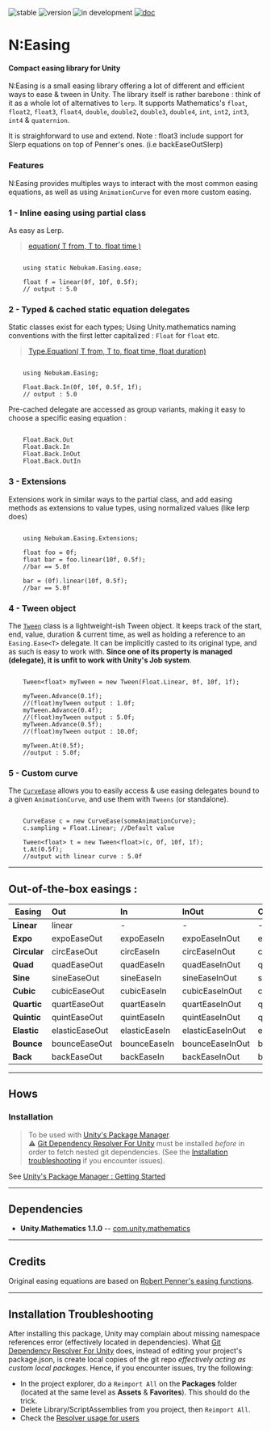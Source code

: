 ![stable](https://img.shields.io/badge/-stable-darkgreen.svg)
![version](https://img.shields.io/badge/dynamic/json?color=blue&label=version&query=version&url=https%3A%2F%2Fraw.githubusercontent.com%2FNebukam%2Fcom.nebukam.easing%2Fmaster%2Fpackage.json)
![in development](https://img.shields.io/badge/license-MIT-black.svg)
[![doc](https://img.shields.io/badge/documentation-darkgreen.svg)](https://nebukam.github.io/docs/unity/com.nebukam.easing/)

# N:Easing
#### Compact easing library for Unity

N:Easing is a small easing library offering a lot of different and efficient ways to ease & tween in Unity.
The library itself is rather barebone : think of it as a whole lot of alternatives to ```lerp```.
It supports Mathematics's ```float```, ```float2```, ```float3```, ```float4```, ```double```, ```double2```, ```double3```, ```double4```, ```int```, ```int2```, ```int3```, ```int4``` & ```quaternion```. 

It is straighforward to use and extend.
Note : float3 include support for Slerp equations on top of Penner's ones. (i.e backEaseOutSlerp)

### Features
N:Easing provides multiples ways to interact with the most common easing equations, as well as using ```AnimationCurve``` for even more custom easing.

### 1 - **Inline easing using partial class**
As easy as Lerp.

> [equation( T from, T to, float time )](https://github.com/Nebukam/com.nebukam.easing/blob/master/Runtime/ease.cs)
```CSharp

    using static Nebukam.Easing.ease;

    float f = linear(0f, 10f, 0.5f);
    // output : 5.0

```

### 2 - **Typed & cached static equation delegates**
Static classes exist for each types; Using Unity.mathematics naming conventions with the first letter capitalized : ```Float``` for ```float``` etc.

>[Type.Equation( T from, T to, float time, float duration)](https://github.com/Nebukam/com.nebukam.easing/blob/master/Runtime/Easing.cs)

```CSharp

    using Nebukam.Easing;

    Float.Back.In(0f, 10f, 0.5f, 1f);
    // output : 5.0

```

Pre-cached delegate are accessed as group variants, making it easy to choose a specific easing equation :
```CSharp

    Float.Back.Out
    Float.Back.In
    Float.Back.InOut
    Float.Back.OutIn

```

### 3 - **Extensions**

Extensions work in similar ways to the partial class, and add easing methods as extensions to value types, using normalized values (like lerp does)

```CSharp

    using Nebukam.Easing.Extensions;

    float foo = 0f;
    float bar = foo.linear(10f, 0.5f);
    //bar == 5.0f

    bar = (0f).linear(10f, 0.5f);
    //bar == 5.0f

```

### 4 - **Tween object**

The [```Tween```](https://github.com/Nebukam/com.nebukam.easing/blob/master/Runtime/Tweens/Tween.cs) class is a lightweight-ish Tween object. It keeps track of the start, end, value, duration & current time, as well as holding a reference to an ```Easing.Ease<T>``` delegate. It can be implicitly casted to its original type, and as such is easy to work with. **Since one of its property is managed (delegate), it is unfit to work with Unity's Job system**.

```CSharp

    Tween<float> myTween = new Tween(Float.Linear, 0f, 10f, 1f);

    myTween.Advance(0.1f);
    //(float)myTween output : 1.0f;
    myTween.Advance(0.4f);
    //(float)myTween output : 5.0f;
    myTween.Advance(0.5f);
    //(float)myTween output : 10.0f;

    myTween.At(0.5f);
    //output : 5.0f;

```

### 5 - **Custom curve**

The [```CurveEase```](https://github.com/Nebukam/com.nebukam.easing/blob/master/Runtime/CurveEase.cs) allows you to easily access & use easing delegates bound to a given ```AnimationCurve```, and use them with ```Tweens``` (or standalone).

```CSharp

    CurveEase c = new CurveEase(someAnimationCurve);
    c.sampling = Float.Linear; //Default value

    Tween<float> t = new Tween<float>(c, 0f, 10f, 1f);
    t.At(0.5f);
    //output with linear curve : 5.0f

```
---
## Out-of-the-box easings :

| Easing        |  Out           | In  | InOut | OutIn |
| ------------- |:---| :---|:---|:---|
| **Linear**      | linear | - | - | - |
| **Expo**      | expoEaseOut | expoEaseIn | expoEaseInOut | expoEaseOutIn |
| **Circular**      | circEaseOut | circEaseIn | circEaseInOut | circEaseOutIn |
| **Quad**      | quadEaseOut | quadEaseIn | quadEaseInOut | quadEaseOutIn |
| **Sine**      | sineEaseOut | sineEaseIn | sineEaseInOut | sineEaseOutIn |
| **Cubic**      | cubicEaseOut | cubicEaseIn | cubicEaseInOut | cubicEaseOutIn |
| **Quartic**      | quartEaseOut | quartEaseIn | quartEaseInOut | quartEaseOutIn |
| **Quintic**      | quintEaseOut | quintEaseIn | quintEaseInOut | quintEaseOutIn |
| **Elastic**      | elasticEaseOut | elasticEaseIn | elasticEaseInOut | elasticEaseOutIn |
| **Bounce**      | bounceEaseOut | bounceEaseIn | bounceEaseInOut | bounceEaseOutIn |
| **Back**      | backEaseOut | backEaseIn | backEaseInOut | backEaseOutIn |

---
## Hows

### Installation
> To be used with [Unity's Package Manager](https://docs.unity3d.com/Manual/upm-ui-giturl.html).  
> ⚠ [Git Dependency Resolver For Unity](https://github.com/mob-sakai/GitDependencyResolverForUnity) must be installed *before* in order to fetch nested git dependencies. (See the [Installation troubleshooting](#installation-troubleshooting) if you encounter issues).  

See [Unity's Package Manager : Getting Started](https://docs.unity3d.com/Manual/upm-parts.html)

---
## Dependencies
- **Unity.Mathematics 1.1.0** -- [com.unity.mathematics](https://github.com/Unity-Technologies/Unity.Mathematics)


---
## Credits

Original easing equations are based on [Robert Penner's easing functions](http://robertpenner.com/easing/).

---
## Installation Troubleshooting

After installing this package, Unity may complain about missing namespace references error (effectively located in dependencies). What [Git Dependency Resolver For Unity](https://github.com/mob-sakai/GitDependencyResolverForUnity) does, instead of editing your project's package.json, is create local copies of the git repo *effectively acting as custom local packages*.
Hence, if you encounter issues, try the following:
- In the project explorer, do a ```Reimport All``` on the **Packages** folder (located at the same level as **Assets** & **Favorites**). This should do the trick.
- Delete Library/ScriptAssemblies from you project, then ```Reimport All```.
- Check the [Resolver usage for users](https://github.com/mob-sakai/GitDependencyResolverForUnity#usage)

